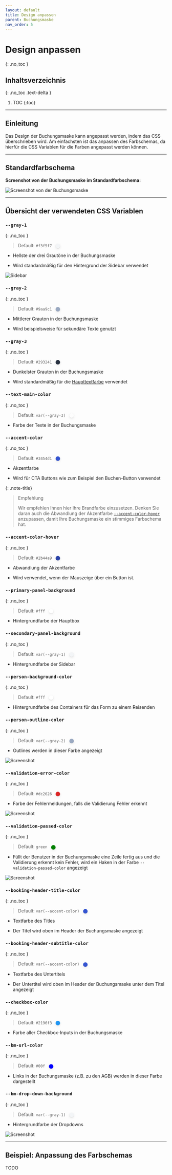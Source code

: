 ```yaml
---
layout: default
title: Design anpassen
parent: Buchungsmaske
nav_order: 5
---
```


# Design anpassen
{: .no_toc }

## Inhaltsverzeichnis
{: .no_toc .text-delta }

1. TOC
{:toc}

---

## Einleitung

Das Design der Buchungsmaske kann angepasst werden, indem das CSS überschrieben wird. Am einfachsten ist das anpassen des Farbschemas, da hierfür die CSS Variablen für die Farben angepasst werden können.

---

## Standardfarbschema

**Screenshot von der Buchungsmaske im Standardfarbschema:**

![Screenshot von der Buchungsmaske](/CADI-Documentation/img/screenshot5.png)

---

## Übersicht der verwendeten CSS Variablen

### `--gray-1`
{: .no_toc }

> Default: `#f3f5f7` <span style="background-color: #f3f5f7; width: 1em; height: 1em; display: inline-block; vertical-align: middle; border-radius: 50%; margin-left: 8px; box-shadow: 0 1px 2px rgba(0,0,0,0.12), 0 3px 10px rgba(0,0,0,0.08);"></span>

- Hellste der drei Grautöne in der Buchungsmaske

- Wird standardmäßig für den Hintergrund der Sidebar verwendet

![Sidebar](/CADI-Documentation/img/screenshotSidebar.png)

### `--gray-2`
{: .no_toc }

> Default: `#9aa9c1` <span style="background-color: #9aa9c1; width: 1em; height: 1em; display: inline-block; vertical-align: middle; border-radius: 50%; margin-left: 8px; box-shadow: 0 1px 2px rgba(0,0,0,0.12), 0 3px 10px rgba(0,0,0,0.08);"></span>

- Mittlerer Grauton in der Buchungsmaske

- Wird beispielsweise für sekundäre Texte genutzt

### `--gray-3`
{: .no_toc }

> Default: `#293241` <span style="background-color: #293241; width: 1em; height: 1em; display: inline-block; vertical-align: middle; border-radius: 50%; margin-left: 8px; box-shadow: 0 1px 2px rgba(0,0,0,0.12), 0 3px 10px rgba(0,0,0,0.08);"></span>

- Dunkelster Grauton in der Buchungsmaske

- Wird standardmäßig für die [Haupttextfarbe](#text-main-color) verwendet

### `--text-main-color`
{: .no_toc }

> Default: `var(--gray-3)` <span style="background-color: var(--gray-3); width: 1em; height: 1em; display: inline-block; vertical-align: middle; border-radius: 50%; margin-left: 8px; box-shadow: 0 1px 2px rgba(0,0,0,0.12), 0 3px 10px rgba(0,0,0,0.08);"></span>

- Farbe der Texte in der Buchungsmaske

### `--accent-color`
{: .no_toc }

> Default: `#3454d1` <span style="background-color: #3454d1; width: 1em; height: 1em; display: inline-block; vertical-align: middle; border-radius: 50%; margin-left: 8px; box-shadow: 0 1px 2px rgba(0,0,0,0.12), 0 3px 10px rgba(0,0,0,0.08);"></span>

- Akzentfarbe

- Wird für CTA Buttons wie zum Beispiel den Buchen-Button verwendet

{: .note-title}
> Empfehlung
>
> Wir empfehlen Ihnen hier Ihre Brandfarbe einzusetzen. Denken Sie daran auch die Abwandlung der Akzentfarbe [`--accent-color-hover`](#accent-color-hover) anzupassen, damit Ihre Buchungsmaske ein stimmiges Farbschema hat.

### `--accent-color-hover`
{: .no_toc }

> Default: `#2b44a9` <span style="background-color: #2b44a9; width: 1em; height: 1em; display: inline-block; vertical-align: middle; border-radius: 50%; margin-left: 8px; box-shadow: 0 1px 2px rgba(0,0,0,0.12), 0 3px 10px rgba(0,0,0,0.08);"></span>

- Abwandlung der Akzentfarbe

- Wird verwendet, wenn der Mauszeige über ein Button ist.

### `--primary-panel-background`
{: .no_toc }

> Default: `#fff` <span style="background-color: #fff; width: 1em; height: 1em; display: inline-block; vertical-align: middle; border-radius: 50%; margin-left: 8px; box-shadow: 0 1px 2px rgba(0,0,0,0.12), 0 3px 10px rgba(0,0,0,0.08);"></span>

- Hintergrundfarbe der Hauptbox

### `--secondary-panel-background`
{: .no_toc }

> Default: `var(--gray-1)` <span style="background-color: #f3f5f7; width: 1em; height: 1em; display: inline-block; vertical-align: middle; border-radius: 50%; margin-left: 8px; box-shadow: 0 1px 2px rgba(0,0,0,0.12), 0 3px 10px rgba(0,0,0,0.08);"></span>

- Hintergrundfarbe der Sidebar

### `--person-background-color`
{: .no_toc }

> Default: `#fff` <span style="background-color: #fff; width: 1em; height: 1em; display: inline-block; vertical-align: middle; border-radius: 50%; margin-left: 8px; box-shadow: 0 1px 2px rgba(0,0,0,0.12), 0 3px 10px rgba(0,0,0,0.08);"></span>

- Hintergrundfarbe des Containers für das Form zu einem Reisenden

### `--person-outline-color`
{: .no_toc }

> Default: `var(--gray-2)` <span style="background-color: #9aa9c1; width: 1em; height: 1em; display: inline-block; vertical-align: middle; border-radius: 50%; margin-left: 8px; box-shadow: 0 1px 2px rgba(0,0,0,0.12), 0 3px 10px rgba(0,0,0,0.08);"></span>

- Outlines werden in dieser Farbe angezeigt

![Screenshot](/CADI-Documentation/img/screenshotOutline.png)

### `--validation-error-color`
{: .no_toc }

> Default: `#dc2626` <span style="background-color: #dc2626; width: 1em; height: 1em; display: inline-block; vertical-align: middle; border-radius: 50%; margin-left: 8px; box-shadow: 0 1px 2px rgba(0,0,0,0.12), 0 3px 10px rgba(0,0,0,0.08);"></span>

- Farbe der Fehlermeldungen, falls die Validierung Fehler erkennt

![Screenshot](/CADI-Documentation/img/screenshotError.png)

### `--validation-passed-color`
{: .no_toc }

> Default: `green` <span style="background-color: green; width: 1em; height: 1em; display: inline-block; vertical-align: middle; border-radius: 50%; margin-left: 8px; box-shadow: 0 1px 2px rgba(0,0,0,0.12), 0 3px 10px rgba(0,0,0,0.08);"></span>

- Füllt der Benutzer in der Buchungsmaske eine Zeile fertig aus und die Validierung erkennt kein Fehler, wird ein Haken in der Farbe `--validation-passed-color` angezeigt

![Screenshot](/CADI-Documentation/img/screenshotPassed.png)

### `--booking-header-title-color`
{: .no_toc }

> Default: `var(--accent-color)` <span style="background-color: #3454d1; width: 1em; height: 1em; display: inline-block; vertical-align: middle; border-radius: 50%; margin-left: 8px; box-shadow: 0 1px 2px rgba(0,0,0,0.12), 0 3px 10px rgba(0,0,0,0.08);"></span>

- Textfarbe des Titles

- Der Titel wird oben im Header der Buchungsmaske angezeigt

### `--booking-header-subtitle-color`
{: .no_toc }

> Default: `var(--accent-color)` <span style="background-color: #3454d1; width: 1em; height: 1em; display: inline-block; vertical-align: middle; border-radius: 50%; margin-left: 8px; box-shadow: 0 1px 2px rgba(0,0,0,0.12), 0 3px 10px rgba(0,0,0,0.08);"></span>

- Textfarbe des Untertitels

- Der Untertitel wird oben im Header der Buchungsmaske unter dem Titel angezeigt

### `--checkbox-color`
{: .no_toc }

> Default: `#2196f3` <span style="background-color: #2196f3; width: 1em; height: 1em; display: inline-block; vertical-align: middle; border-radius: 50%; margin-left: 8px; box-shadow: 0 1px 2px rgba(0,0,0,0.12), 0 3px 10px rgba(0,0,0,0.08);"></span>

- Farbe aller Checkbox-Inputs in der Buchungsmaske

### `--bm-url-color`
{: .no_toc }

> Default: `#00f` <span style="background-color: #00f; width: 1em; height: 1em; display: inline-block; vertical-align: middle; border-radius: 50%; margin-left: 8px; box-shadow: 0 1px 2px rgba(0,0,0,0.12), 0 3px 10px rgba(0,0,0,0.08);"></span>

- Links in der Buchungsmaske (z.B. zu den AGB) werden in dieser Farbe dargestellt

### `--bm-drop-down-background`
{: .no_toc }

> Default: `var(--gray-1)` <span style="background-color: #f3f5f7; width: 1em; height: 1em; display: inline-block; vertical-align: middle; border-radius: 50%; margin-left: 8px; box-shadow: 0 1px 2px rgba(0,0,0,0.12), 0 3px 10px rgba(0,0,0,0.08);"></span>

- Hintergrundfarbe der Dropdowns

![Screenshot](/CADI-Documentation/img/screenshotDropdown.png)

---

## Beispiel: Anpassung des Farbschemas

TODO